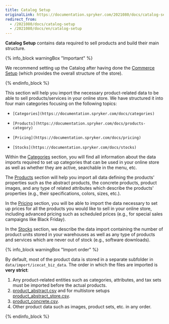 ```yaml
---
title: Catalog Setup
originalLink: https://documentation.spryker.com/2021080/docs/catalog-setup
redirect_from:
  - /2021080/docs/catalog-setup
  - /2021080/docs/en/catalog-setup
---
```


**Catalog Setup** contains data required to sell products and build their main structure. 

{% info_block warningBox "Important" %}

We recommend setting up the Catalog after having done the [Commerce Setup](https://documentation.spryker.com/docs/commerce-setup) (which provides the overall structure of the store).

{% endinfo_block %}

This section will help you import the necessary product-related data to be able to sell products/services in your online store. We have structured it into four main categories focusing on the following topics:

*     [Categories](https://documentation.spryker.com/docs/categories)
*     [Products](https://documentation.spryker.com/docs/products-category)
*     [Pricing](https://documentation.spryker.com/docs/pricing)
*     [Stocks](https://documentation.spryker.com/docs/stocks)

Within the [Categories](https://documentation.spryker.com/docs/categories) section, you will find all information about the data imports required to set up categories that can be used in your online store as well as whether they are active, searchable in the menu, etc.

The  [Products](https://documentation.spryker.com/docs/products-category) section will help you import all data defining the products' properties such as the abstract products, the concrete products, product images, and any type of related attributes which describe the products' properties (e.g., their specifications, colors, sizes, etc.).

In the [Pricing](https://documentation.spryker.com/docs/pricing) section, you will be able to import the data necessary to set up prices for all the products you would like to sell in your online store, including advanced pricing such as scheduled prices (e.g., for special sales campaigns like Black Friday).

In the  [Stocks](https://documentation.spryker.com/docs/stocks) section, we describe the data import containing the number of product units stored in your warehouses as well as any type of products and services which are never out of stock (e.g., software downloads).


{% info_block warningBox "Import order" %}

By default, most of the product data is stored in a separate subfolder in `data/import/icecat_biz_data`. The order in which the files are imported is **very strict**:
1. Any product-related entities such as categories, attributes, and tax sets must be imported before the actual products.
2. [product_abstract.csv](https://documentation.spryker.com/docs/file-details-product-abstractcsv) and for multistore setups [product_abstract_store.csv](https://documentation.spryker.com/docs/file-details-product-abstract-storecsv).
3. [product_concrete.csv](https://documentation.spryker.com/docs/file-details-product-concretecsv).
4. Other product data such as images, product sets, etc. in any order.

{% endinfo_block %}





